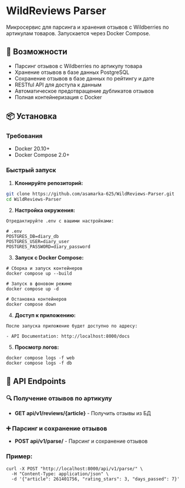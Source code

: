 # WildReviews Parser

Микросервис для парсинга и хранения отзывов с Wildberries по артикулам товаров. Запускается через Docker Compose.

## 🚀 Возможности

- Парсинг отзывов с Wildberries по артикулу товара
- Хранение отзывов в базе данных PostgreSQL
- Сохранение отзывов в базе данных по рейтингу и дате
- RESTful API для доступа к данным
- Автоматическое предотвращение дубликатов отзывов
- Полная контейнеризация с Docker

## 📦 Установка

### Требования

- Docker 20.10+
- Docker Compose 2.0+

### Быстрый запуск

1. **Клонируйте репозиторий:**
```bash
git clone https://github.com/asamarka-625/WildReviews-Parser.git
cd WildReviews-Parser
```

2. **Настройка окружения:**
```
Отредактируйте .env с вашими настройками:

# .env
POSTGRES_DB=diary_db
POSTGRES_USER=diary_user
POSTGRES_PASSWORD=diary_password
```

3. **Запуск с Docker Compose:**
```
# Сборка и запуск контейнеров
docker compose up --build

# Запуск в фоновом режиме
docker compose up -d

# Остановка контейнеров
docker compose down
```

4. **Доступ к приложению:**
```
После запуска приложение будет доступно по адресу:

- API Documentation: http://localhost:8000/docs
```

5. **Просмотр логов:**
```
docker compose logs -f web
docker compose logs -f db
```

## 📡 API Endpoints

### 🔍 Получение отзывов по артикулу
- **GET api/v1/reviews/{article}** - Получить отзывы из БД

### ➕ Парсинг и сохранение отзывов
- **POST api/v1/parse/** - Парсинг и сохранение отзывов

### Пример:
```
curl -X POST "http://localhost:8000/api/v1/parse/" \
  -H "Content-Type: application/json" \
  -d '{"article": 261401756, "rating_stars": 3, "days_passed": 7}'
```